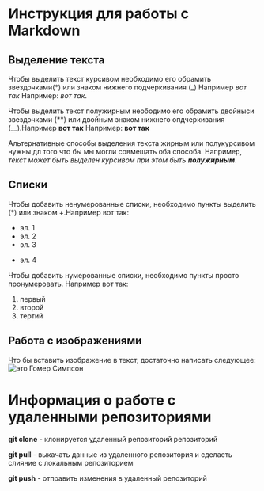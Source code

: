 # Инструкция для работы с Markdown

## Выделение текста

Чтобы выделить текст курсивом необходимо его обрамить звездочками(*) или знаком нижнего подчеркивания (_) Например _вот так_  Например: *вот так*. 

Чтобы выделить текст полужирным неободимо его обрамить двойныси звездочками (**) или двойным знаком нижнего опдчеркивания (__).Например __вот так__ Например: **вот так**

Альтернативные способы выделения текста жирным или полукурсивом нужны дл того что бы мы могли совмещать оба способа. Например, _текст может быть выделен курсивом при этом быть **полужирным**_.

## Списки

Чтобы добавить ненумерованные списки, необходимо пункты выделить (*) или знаком +.Например вот так:
* эл. 1
* эл. 2
* эл. 3
+ эл. 4

Чтобы добавить нумерованные списки, необходимо пункты просто пронумеровать. Например вот так:
1. первый 
2. второй 
3. тертий

## Работа с изображениями

Что бы вставить изображение в текст, достаточно написать следующее:
![это Гомер Симпсон](gomer.jpg)

# Информация о работе с удаленными репозиториями

**git clone** - клонируется удаленный репозиторий репозиторий

**git pull** - выкачать данные из удаленного репозитория и сделаеть слияние с локальным репозиторием

**git push** - отправить изменения в удаленный репозиторий

